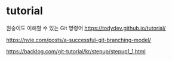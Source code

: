 # tutorial
원숭이도 이해할 수 있는 Git 명령어
https://todydev.github.io/tutorial/

https://nvie.com/posts/a-successful-git-branching-model/

https://backlog.com/git-tutorial/kr/stepup/stepup1_1.html

